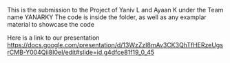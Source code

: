 This is the submission to the Project of Yaniv L and Ayaan K under the Team name YANARKY
The code is inside the folder, as well as any examplar material to showcase the code

Here is a link to our presentation
https://docs.google.com/presentation/d/13WzZzI8mAv3CK3QhTfHERzeUgsrCMB-Y004Qii8I0eI/edit#slide=id.g4dfce81f19_0_45
